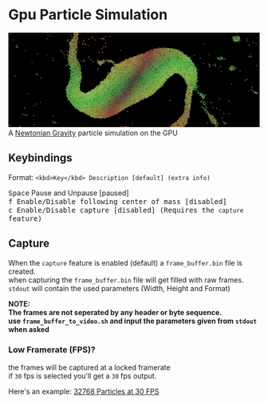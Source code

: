 # Gpu Particle Simulation

![16384 Particles preview banner](./gallery/16384_banner.png)
A [Newtonian Gravity](https://en.wikipedia.org/wiki/Newton%27s_law_of_universal_gravitation) particle simulation on the GPU  

## Keybindings

Format: `<kbd>Key</kbd> Description [default] (extra info)`  

<kbd>Space</kbd> Pause and Unpause [paused]  
<kbd>f</kdb> Enable/Disable following center of mass [disabled]  
<kbd>c</kbd> Enable/Disable capture [disabled] (Requires the `capture` feature)  

## Capture

When the `capture` feature is enabled (default) a `frame_buffer.bin` file is created.  
when capturing the `frame_buffer.bin` file will get filled with raw frames.  
`stdout` will contain the used parameters (Width, Height and Format)  

**NOTE:  
The frames are not seperated by any header or byte sequence.  
use `frame_buffer_to_video.sh` and input the parameters given from `stdout` when asked**

### Low Framerate (FPS)?  

the frames will be captured at a locked framerate  
if `30` fps is selected you'll get a `30` fps output.  

Here's an example: [32768 Particles at 30 FPS](./gallery/32768.mp4)
